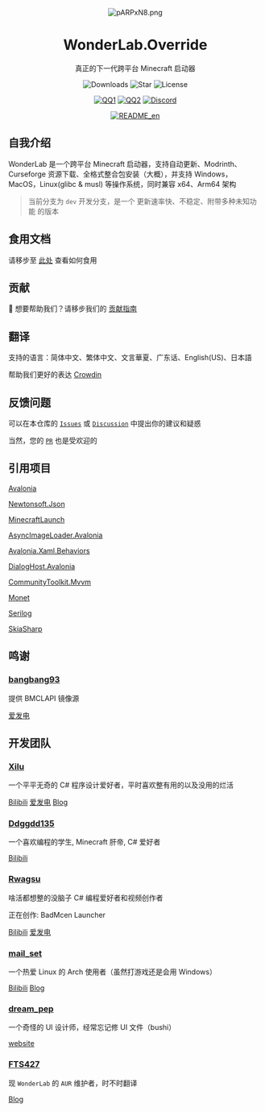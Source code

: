 <p align="center">
<img src="https://s21.ax1x.com/2024/11/17/pARPxN8.png" alt="pARPxN8.png" border="0" />
</p>

<div align="center">

# WonderLab.Override

真正的下一代跨平台 Minecraft 启动器

![Downloads](https://img.shields.io/github/downloads/Lunova-Studio/WonderLab.Override/total?logo=github&label=%E4%B8%8B%E8%BD%BD%E9%87%8F&style=for-the-badge&color=44cc11)
![Star](https://img.shields.io/github/stars/Lunova-Studio/WonderLab.Override?logo=github&label=Star&style=for-the-badge)
![License](https://img.shields.io/github/license/Lunova-Studio/WonderLab.Override?logo=github&label=开源协议&style=for-the-badge&color=ff7a35)

[![QQ1](https://img.shields.io/badge/一群-722391932-81A1C1.svg?style=for-the-badge&logo=QQ&logoColor=white)](https://jq.qq.com/?_wv=1027&k=kU7khFu6)
[![QQ2](https://img.shields.io/badge/二群-789238146-81A1C1.svg?style=for-the-badge&logo=QQ&logoColor=white)](http://qm.qq.com/cgi-bin/qm/qr?_wv=1027&k=vxXeM940Sa8EPK0ddxDr7J-7RCxkConY&authKey=NlLAobL2hA0y5SqUgYwycJpnXsN%2F%2BGpCqqt2V%2BuiUgx%2B%2Fy8cFbvKk%2FnRg1Ezql9y&noverify=0&group_code=789238146)
[![Discord](https://img.shields.io/badge/Discord-4169E1?style=for-the-badge&logo=Discord&logoColor=white)](https://discord.gg/YQ62mn5d)

[![README_en](https://img.shields.io/badge/English-4169E1?style=for-the-badge&logoColor=white)](/README_en.md)

</div>

## 自我介绍

WonderLab 是一个跨平台 Minecraft 启动器，支持自动更新、Modrinth、Curseforge 资源下载、全格式整合包安装（大概），并支持 Windows，MacOS，Linux(glibc & musl) 等操作系统，同时兼容 x64、Arm64 架构

> 当前分支为 `dev` 开发分支，是一个 更新速率快、不稳定、附带多种未知功能 的版本

## 食用文档

请移步至 [此处](https://docs.lunova.studio/docs/WonderLab) 查看如何食用

## 贡献

🤝 想要帮助我们？请移步我们的 [贡献指南](/CONTRIBUTING&BUILD.md)

## 翻译

支持的语言：简体中文、繁体中文、文言華夏、广东话、English(US)、日本語

帮助我们更好的表达 [Crowdin](https://crowdin.com/project/wonderlaboverridei18n)

## 反馈问题

可以在本仓库的 [`Issues`](https://github.com/Lunova-Studio/WonderLab.Override/issues) 或 [`Discussion`](https://github.com/Lunova-Studio/WonderLab.Override/discussions) 中提出你的建议和疑惑

当然，您的 [`PR`](https://github.com/Lunova-Studio/WonderLab.Override/pulls) 也是受欢迎的

## 引用项目

[Avalonia](https://github.com/AvaloniaUI/Avalonia)

[Newtonsoft.Json](https://github.com/JamesNK/Newtonsoft.Json)

[MinecraftLaunch](https://github.com/Lunova-Studio/MinecraftLaunch)

[AsyncImageLoader.Avalonia](https://github.com/AvaloniaUtils/AsyncImageLoader.Avalonia)

[Avalonia.Xaml.Behaviors](https://github.com/AvaloniaUI/Avalonia.Xaml.Behaviors)

[DialogHost.Avalonia](https://github.com/AvaloniaUtils/DialogHost.Avalonia)

[CommunityToolkit.Mvvm](https://github.com/CommunityToolkit/dotnet)

[Monet](https://github.com/Lunova-Studio/Monet)

[Serilog](https://github.com/serilog/serilog)

[SkiaSharp](https://github.com/mono/SkiaSharp)

## 鸣谢

### [bangbang93](https://github.com/bangbang93)

提供 BMCLAPI 镜像源

[爱发电](https://afdian.net/a/bangbang93)

## 开发团队

### [Xilu](https://github.com/YangSpring114)

一个平平无奇的 C# 程序设计爱好者，平时喜欢整有用的以及没用的烂活

[Bilibili](https://space.bilibili.com/1098028524)
[爱发电](https://afdian.net/a/WonderLab)
[Blog](https://baka_hs.gitee.io/xilu-baka)

### [Ddggdd135](https://github.com/JWJUN233233)

一个喜欢编程的学生, Minecraft 肝帝, C# 爱好者

[Bilibili](https://space.bilibili.com/1049351987)

### [Rwagsu](https://github.com/Rwagsu)

啥活都想整的没脑子 C# 编程爱好者和视频创作者

正在创作: BadMcen Launcher

[Bilibili](https://space.bilibili.com/2123349162)
[爱发电](https://afdian.net/a/Starcloudsea)

### [mail_set](https://github.com/mailset)

一个热爱 Linux 的 Arch 使用者（虽然打游戏还是会用 Windows）

[Bilibili](https://space.bilibili.com/435654748)
[Blog](https://blogs.mailset.top)

### [dream_pep](https://github.com/dream0090)

一个奇怪的 UI 设计师，经常忘记修 UI 文件（bushi）

[website](https://serverhub.cc)

### [FTS427](https://github.com/FTS427)

现 `WonderLab` 的 `AUR` 维护者，时不时翻译

[Blog](https://www.fts427.top/)

